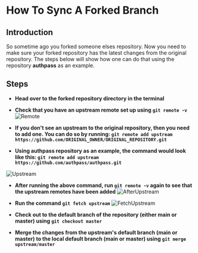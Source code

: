 # How To Sync A Forked Branch

## Introduction

So sometime ago you forked someone elses repository. Now you need to make sure your forked repository has the latest changes from the original repository.
The steps below will show how one can do that using the repository **authpass** as an example. 

## Steps

- **Head over to the forked repository directory in the terminal**

- **Check that you have an upstream remote set up using `git remote -v`**
![Remote](https://github.com/TomerPacific/firstimers/blob/master/assets/gitRemote.jpg?raw=true)

- **If you don't see an upstream to the original repository, then you need to add one. You can do so by running: `git remote add upstream https://github.com/ORIGINAL_OWNER/ORIGINAL_REPOSITORY.git`**

- **Using authpass repository as an example, the command would look like this: `git remote add upstream https://github.com/authpass/authpass.git`**

![Upstream](https://github.com/TomerPacific/firstimers/blob/master/assets/addUpstream.jpg?raw=true)

- **After running the above command, run `git remote -v` again to see that the upstream remotes have been added**
![AfterUpstream](https://github.com/TomerPacific/firstimers/blob/master/assets/remoteAfterUpstream.jpg?raw=true)

- **Run the command `git fetch upstream`**
![FetchUpstream](https://github.com/TomerPacific/firstimers/blob/master/assets/fetchUpstream.jpg?raw=true)

- **Check out to the default branch of the repository (either main or master) using `git checkout master`**

- **Merge the changes from the upstream's default branch (main or master) to the local default branch (main or master) using `git merge upstream/master`**
